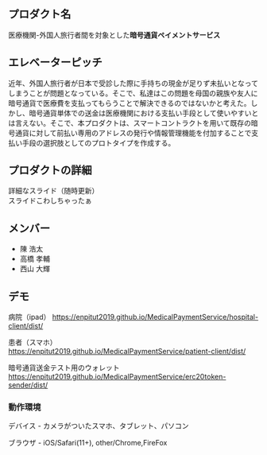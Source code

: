 ## プロダクト名

医療機関-外国人旅行者間を対象とした**暗号通貨ペイメントサービス**

## エレベーターピッチ
近年、外国人旅行者が日本で受診した際に手持ちの現金が足りず未払いとなってしまうことが問題となっている。そこで、私達はこの問題を母国の親族や友人に暗号通貨で医療費を支払ってもらうことで解決できるのではないかと考えた。しかし、暗号通貨単体での送金は医療機関における支払い手段として使いやすいとは言えない。そこで、本プロダクトは、スマートコントラクトを用いて既存の暗号通貨に対して前払い専用のアドレスの発行や情報管理機能を付加することで支払い手段の選択肢としてのプロトタイプを作成する。

## プロダクトの詳細

詳細なスライド（随時更新）  
スライドこわしちゃったぁ

## メンバー

-   陳 浩太
-   高橋 孝輔
-   西山 大輝

## デモ

病院（ipad） https://enpitut2019.github.io/MedicalPaymentService/hospital-client/dist/

患者（スマホ） https://enpitut2019.github.io/MedicalPaymentService/patient-client/dist/

暗号通貨送金テスト用のウォレット https://enpitut2019.github.io/MedicalPaymentService/erc20token-sender/dist/

### 動作環境

デバイス - カメラがついたスマホ、タブレット、パソコン

ブラウザ - iOS/Safari(11+), other/Chrome,FireFox
